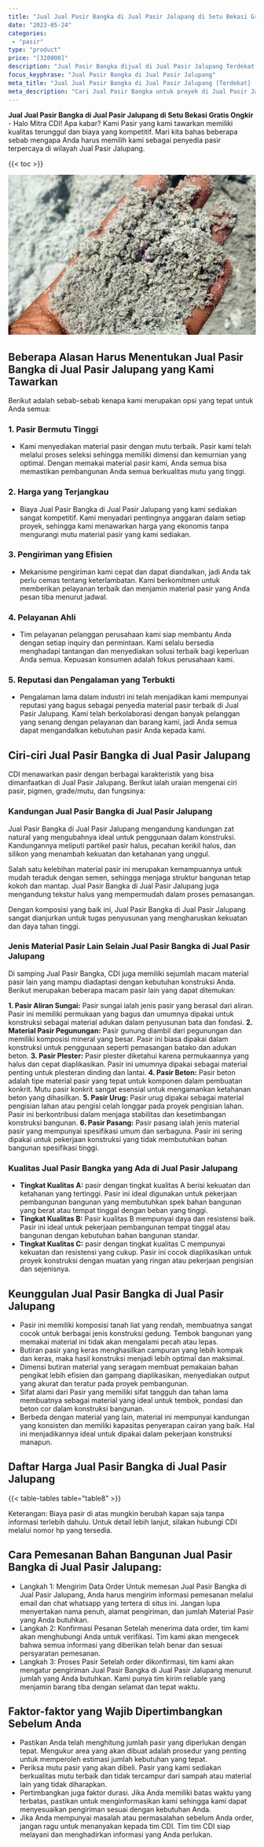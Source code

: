 ```yaml
---
title: "Jual Jual Pasir Bangka di Jual Pasir Jalupang di Setu Bekasi Gratis Ongkir"
date: "2023-05-24"
categories:
 - "pasir"
type: "product"
price: "[320000]"
description: "Jual Pasir Bangka dijual di Jual Pasir Jalupang Terdekat. Jual Pasir Bangka ini sering digunakan dalam proyek konstruksi sebagai bahan campuran yang berkualitas dan bersih. Hubungi kami untuk informasi lebih lanjut."
focus_keyphrase: "Jual Pasir Bangka di Jual Pasir Jalupang"
meta_title: "Jual Jual Pasir Bangka di Jual Pasir Jalupang [Terdekat] - CDI"
meta_description: "Cari Jual Pasir Bangka untuk proyek di Jual Pasir Jalupang? Kami menyediakan Jual Pasir Bangka berkualitas untuk bahan campuran. Segera dapatkan penawaran terbaik."
---
```


**Jual Jual Pasir Bangka di Jual Pasir Jalupang di Setu Bekasi Gratis Ongkir** - Halo Mitra CDI! Apa kabar? Kami Pasir yang kami tawarkan memiliki kualitas terunggul dan biaya yang kompetitif. Mari kita bahas beberapa sebab mengapa Anda harus memilih kami sebagai penyedia pasir terpercaya di wilayah Jual Pasir Jalupang.

{{< toc >}}

![Jual Jual Pasir Bangka di Jual Pasir Jalupang di Setu Bekasi Gratis Ongkir](/images/pasir/pasir-bangunan-19.jpg)

## Beberapa Alasan Harus Menentukan Jual Pasir Bangka di Jual Pasir Jalupang yang Kami Tawarkan

Berikut adalah sebab-sebab kenapa kami merupakan opsi yang tepat untuk Anda semua:

### 1. Pasir Bermutu Tinggi

*   Kami menyediakan material pasir dengan mutu terbaik. Pasir kami telah melalui proses seleksi sehingga memiliki dimensi dan kemurnian yang optimal. Dengan memakai material pasir kami, Anda semua bisa memastikan pembangunan Anda semua berkualitas mutu yang tinggi.

### 2. Harga yang Terjangkau

*   Biaya Jual Pasir Bangka di Jual Pasir Jalupang yang kami sediakan sangat kompetitif. Kami menyadari pentingnya anggaran dalam setiap proyek, sehingga kami menawarkan harga yang ekonomis tanpa mengurangi mutu material pasir yang kami sediakan.

### 3. Pengiriman yang Efisien

*   Mekanisme pengiriman kami cepat dan dapat diandalkan, jadi Anda tak perlu cemas tentang keterlambatan. Kami berkomitmen untuk memberikan pelayanan terbaik dan menjamin material pasir yang Anda pesan tiba menurut jadwal.

### 4. Pelayanan Ahli

*   Tim pelayanan pelanggan perusahaan kami siap membantu Anda dengan setiap inquiry dan permintaan. Kami selalu bersedia menghadapi tantangan dan menyediakan solusi terbaik bagi keperluan Anda semua. Kepuasan konsumen adalah fokus perusahaan kami.

### 5. Reputasi dan Pengalaman yang Terbukti

*   Pengalaman lama dalam industri ini telah menjadikan kami mempunyai reputasi yang bagus sebagai penyedia material pasir terbaik di Jual Pasir Jalupang. Kami telah berkolaborasi dengan banyak pelanggan yang senang dengan pelayanan dan barang kami, jadi Anda semua dapat mengandalkan kebutuhan pasir Anda kepada kami.

## Ciri-ciri Jual Pasir Bangka di Jual Pasir Jalupang

CDI menawarkan pasir dengan berbagai karakteristik yang bisa dimanfaatkan di Jual Pasir Jalupang. Berikut ialah uraian mengenai ciri pasir, pigmen, grade/mutu, dan fungsinya:

### Kandungan Jual Pasir Bangka di Jual Pasir Jalupang

Jual Pasir Bangka di Jual Pasir Jalupang mengandung kandungan zat natural yang mengubahnya ideal untuk penggunaan dalam konstruksi. Kandungannya meliputi partikel pasir halus, pecahan kerikil halus, dan silikon yang menambah kekuatan dan ketahanan yang unggul.

Salah satu kelebihan material pasir ini merupakan kemampuannya untuk mudah teraduk dengan semen, sehingga menjaga struktur bangunan tetap kokoh dan mantap. Jual Pasir Bangka di Jual Pasir Jalupang juga mengandung tekstur halus yang mempermudah dalam proses pemasangan.

Dengan komposisi yang baik ini, Jual Pasir Bangka di Jual Pasir Jalupang sangat dianjurkan untuk tugas penyusunan yang mengharuskan kekuatan dan daya tahan tinggi.

### Jenis Material Pasir Lain Selain Jual Pasir Bangka di Jual Pasir Jalupang

Di samping Jual Pasir Bangka, CDI juga memiliki sejumlah macam material pasir lain yang mampu diadaptasi dengan kebutuhan konstruksi Anda. Berikut merupakan beberapa macam pasir lain yang dapat ditemukan:

**1\. Pasir Aliran Sungai:** Pasir sungai ialah jenis pasir yang berasal dari aliran. Pasir ini memiliki permukaan yang bagus dan umumnya dipakai untuk konstruksi sebagai material adukan dalam penyusunan bata dan fondasi.
**2\. Material Pasir Pegunungan:** Pasir gunung diambil dari pegunungan dan memiliki komposisi mineral yang besar. Pasir ini biasa dipakai dalam konstruksi untuk penggunaan seperti pemasangan batako dan adukan beton.
**3\. Pasir Plester:** Pasir plester diketahui karena permukaannya yang halus dan cepat diaplikasikan. Pasir ini umumnya dipakai sebagai material penting untuk plesteran dinding dan lantai.
**4\. Pasir Beton:** Pasir beton adalah tipe material pasir yang tepat untuk komponen dalam pembuatan konkrit. Mutu pasir konkrit sangat esensial untuk mengamankan ketahanan beton yang dihasilkan.
**5\. Pasir Urug:** Pasir urug dipakai sebagai material pengisian lahan atau pengisi celah longgar pada proyek pengisian lahan. Pasir ini berkontribusi dalam menjaga stabilitas dan kesetimbangan konstruksi bangunan.
**6\. Pasir Pasang:** Pasir pasang ialah jenis material pasir yang mempunyai spesifikasi umum dan serbaguna. Pasir ini sering dipakai untuk pekerjaan konstruksi yang tidak membutuhkan bahan bangunan spesifikasi tinggi.

### Kualitas Jual Pasir Bangka yang Ada di Jual Pasir Jalupang

*   **Tingkat Kualitas A:** pasir dengan tingkat kualitas A berisi kekuatan dan ketahanan yang tertinggi. Pasir ini ideal digunakan untuk pekerjaan pembangunan bangunan yang membutuhkan spek bahan bangunan yang berat atau tempat tinggal dengan beban yang tinggi.
*   **Tingkat Kualitas B:** Pasir kualitas B mempunyai daya dan resistensi baik. Pasir ini ideal untuk pekerjaan pembangunan tempat tinggal atau bangunan dengan kebutuhan bahan bangunan standar.
*   **Tingkat Kualitas C:** pasir dengan tingkat kualitas C mempunyai kekuatan dan resistensi yang cukup. Pasir ini cocok diaplikasikan untuk proyek konstruksi dengan muatan yang ringan atau pekerjaan pengisian dan sejenisnya.

## Keunggulan Jual Pasir Bangka di Jual Pasir Jalupang

*   Pasir ini memiliki komposisi tanah liat yang rendah, membuatnya sangat cocok untuk berbagai jenis konstruksi gedung. Tembok bangunan yang memakai material ini tidak akan mengalami pecah atau lepas.
*   Butiran pasir yang keras menghasilkan campuran yang lebih kompak dan keras, maka hasil konstruksi menjadi lebih optimal dan maksimal.
*   Dimensi butiran material yang seragam membuat pemakaian bahan pengikat lebih efisien dan gampang diaplikasikan, menyediakan output yang akurat dan teratur pada proyek pembangunan.
*   Sifat alami dari Pasir yang memiliki sifat tangguh dan tahan lama membuatnya sebagai material yang ideal untuk tembok, pondasi dan beton cor dalam konstruksi bangunan.
*   Berbeda dengan material yang lain, material ini mempunyai kandungan yang konsisten dan memiliki kapasitas penyerapan cairan yang baik. Hal ini menjadikannya ideal untuk dipakai dalam pekerjaan konstruksi manapun.

## Daftar Harga Jual Pasir Bangka di Jual Pasir Jalupang

{{< table-tables table="table8" >}}

Keterangan: Biaya pasir di atas mungkin berubah kapan saja tanpa informasi terlebih dahulu. Untuk detail lebih lanjut, silakan hubungi CDI melalui nomor hp yang tersedia.

## Cara Pemesanan Bahan Bangunan Jual Pasir Bangka di Jual Pasir Jalupang:

*   Langkah 1: Mengirim Data Order
Untuk memesan Jual Pasir Bangka di Jual Pasir Jalupang, Anda harus mengirim informasi pemesanan melalui email dan chat whatsapp yang tertera di situs ini. Jangan lupa menyertakan nama penuh, alamat pengiriman, dan jumlah Material Pasir yang Anda butuhkan.
*   Langkah 2: Konfirmasi Pesanan
Setelah menerima data order, tim kami akan menghubungi Anda untuk verifikasi. Tim kami akan mengecek bahwa semua informasi yang diberikan telah benar dan sesuai persyaratan pemesanan.
*   Langkah 3: Proses Pasir
Setelah order dikonfirmasi, tim kami akan mengatur pengiriman Jual Pasir Bangka di Jual Pasir Jalupang menurut jumlah yang Anda butuhkan. Kami punya tim kirim reliable yang menjamin barang tiba dengan selamat dan tepat waktu.

## Faktor-faktor yang Wajib Dipertimbangkan Sebelum Anda

*   Pastikan Anda telah menghitung jumlah pasir yang diperlukan dengan tepat. Mengukur area yang akan dibuat adalah prosedur yang penting untuk memperoleh estimasi jumlah kebutuhan yang tepat.
*   Periksa mutu pasir yang akan dibeli. Pasir yang kami sediakan berkualitas mutu terbaik dan tidak tercampur dari sampah atau material lain yang tidak diharapkan.
*   Pertimbangkan juga faktor durasi. Jika Anda memiliki batas waktu yang terbatas, pastikan untuk menginformasikan kami sehingga kami dapat menyesuaikan pengiriman sesuai dengan kebutuhan Anda.
*   Jika Anda mempunyai masalah atau permasalahan sebelum Anda order, jangan ragu untuk menanyakan kepada tim CDI. Tim tim CDI siap melayani dan menghadirkan informasi yang Anda perlukan.